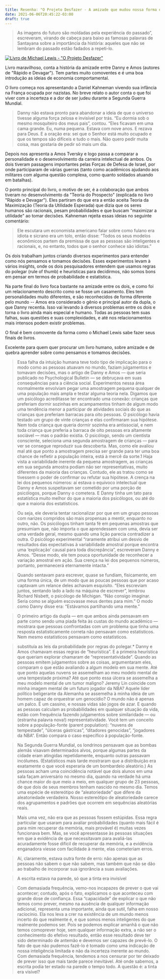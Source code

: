 ```yaml
---
title: Resenha: "O Projeto Desfazer - A amizade que mudou nossa forma de pensar"
date: 2021-06-06T20:45:22-03:00
draft: true
---
```


> As imagens do futuro são moldadas pela experiência do passado”, escreveram, virando de cabeça para baixo as
> famosas palavras de Santayana sobre a importância da história: aqueles que não se lembram do passado estão
> fadados a repeti-lo.

[![Livro de Michael Lewis - "O Projeto Desfazer"](/images/o-projeto-desfazer.jpg)](https://amzn.to/2T22G5A)

Livro maravilhoso, conta a história da amizade entre Danny e Amos (autores de "Rápido e Devagar"). Tem partes muito comoventes e é uma boa introdução as ideias de economia comportamental. 

O livro começa nos apresentando a Daniel Kahneman vivendo sua infância na França ocupada por nazistas. No breve relato o autor conta o que foi viver com a incerteza e a dor de ser judeu durante a Segunda Guerra Mundial.

> Danny não estava pronto para abandonar a ideia de que o universo tivesse alguma força zelosa e invisível por trás. “Eu dormia sob o mesmo mosquiteiro dos meus pais”, contou. “Eles ficavam em uma cama grande. Eu, numa pequena. Estava com nove anos. E rezava para Deus. E a oração era: sei que o Senhor está muito ocupado e que os tempos são difíceis e tudo o mais. Não quero pedir muita coisa, mas gostaria de pedir só mais um dia.

Depois nos apresenta a Amos Tversky e logo passa a comparar a personalidade e o desenvolvimento da carreira intelectual de ambos. Os dois tiveram passagens importantes pelas Forças de Defesa de Israel, por onde participaram de várias guerras (tanto como acadêmicos ajudando aos militares com alguma questão complexa, como quanto soldados atuando em batalhas).

O ponto principal do livro, o motivo de ser, é a colaboração que ambos tiveram no desenvolvimento da "Teoria do Prospecto" (explicada no livro "Rápido e Devagar"). Eles partiram do que era a então aceita Teoria da Maximização (Teoria da Utilidade Esperada) que dizia que os seres humanos são racionais, pesam probabilidades e que buscam "maximizar a utilidade" ao tomar decisões. Kahneman rejeita essas ideias no seguinte comentário:

> Ele escutara um economista americano falar sobre como fulano era idiota e sicrano era um tolo, então disse: “Todos os seus modelos econômicos partem da premissa de que as pessoas são inteligentes e racionais, e, no entanto, todos que o senhor conhece são idiotas.”

Os dois trabalham juntos criando diversos experimentos para entender como nós pensamos e tomamos decisões. Esses experimentos levam à vários insights, onde os dois pesquisadores entendem que usamos regras do polegar (rule of thumb) e heurísticas para decidirmos, não somos bons em pensar em termos de probabilidade e estatística.

Na parte final do livro foca bastante na amizade entre os dois, e como foi um relacionamento descrito como se fosse um casamento. Eles tem personalidades muito diferentes, e são reconhecidos de forma diferente pelo mundo -- Amos era considerado o gênio e principal autor da dupla, o que Danny recentia. Isso vai levando à diversos problemas entre os dois e torna o livro ainda mais especial e humano. Todas as pessoas tem suas falhas, suas questões e suas complexidades, e até nos relacionamentos mais intensos podem existir problemas.

O final é bem comovente da forma como o Michael Lewis sabe fazer seus finais de livros.

Excelente para quem quer procurar um livro humano, sobre amizade e de quebra aprender sobre como pensamos e tomamos decisões.

> Essa falha da intuição humana teve todo tipo de implicação para o modo como as pessoas atuavam no mundo,
> faziam julgamentos e tomavam decisões, mas o artigo de Danny e Amos — que seria publicado no
> Psychological Bulletin — se debruçava em suas consequências para a ciência social. Experimentos nessa área
> normalmente envolviam pegar uma amostragem pequena qualquer de uma população mais ampla e testar
> alguma teoria nela. Digamos que um psicólogo acreditasse ter encontrado uma conexão: crianças que preferiam
> dormir sozinhas em acampamentos tinham de algum modo uma tendência menor a participar de atividades
> sociais do que as crianças que preferiam barracas para oito pessoas. O psicólogo havia testado um grupo de vinte
> crianças e elas confirmaram sua hipótese. Nem toda criança que queria dormir sozinha era antissocial, e nem
> toda criança que preferia a barraca de oito pessoas era altamente sociável — mas o padrão existia. O psicólogo,
> sendo um cientista consciente, seleciona uma segunda amostragem de crianças — para ver se consegue
> reproduzir sua descoberta. Mas, como ele avaliou mal até que ponto a amostragem precisa ser grande para ter
> uma boa chance de refletir a população inteira, está à mercê da sorte.1 Haja vista a variabilidade inerente da
> pequena amostragem, as crianças em sua segunda amostra podiam não ser representativas, muito diferentes da
> maioria das crianças. Contudo, ele as tratou como se tivessem o poder de confirmar ou refutar sua hipótese. A
> crença na lei dos pequenos números: aí estava o equívoco intelectual que Danny e Amos suspeitavam ser
> cometido por uma porção de psicólogos, porque Danny o cometera. E Danny tinha um tato para estatística muito
> melhor do que a maioria dos psicólogos, ou até do que a maioria dos estatísticos.

> Ou seja, ele deveria tentar racionalizar por que em um grupo pessoas com narizes compridos são mais propensas
> a mentir, enquanto no outro, não. Os psicólogos tinham tanta fé em pequenas amostras que presumiam que, não
> importa o que aprendessem com uma, devia ser uma verdade geral, mesmo quando uma lição parecia
> contradizer a outra. O psicólogo experimental “raramente atribui um desvio de resultados das expectativas à
> variabilidade amostral porque encontra uma ‘explicação’ causal para toda discrepância”, escreveram Danny e
> Amos. “Desse modo, ele tem pouca oportunidade de reconhecer a variação amostral em ação. Sua crença na lei
> dos pequenos números, portanto, permanecerá eternamente intacta.”

> Quando sentavam para escrever, quase se fundiam, fisicamente, em uma forma única, de um modo que as
> poucas pessoas que por acaso captavam um relance deles achavam esquisito. “Eles escreviam juntos, sentando
> lado a lado na máquina de escrever”, lembrou Richard Nisbett, o psicólogo de Michigan. “Não consigo
> imaginar. Seria como se alguém escovasse meus dentes para mim.” O modo como Danny disse era: “Estávamos
> partilhando uma mente.”

> O primeiro artigo da dupla — em que ambos ainda pensavam em parte como sendo uma piada feita às custas do
> mundo acadêmico — mostrara que pessoas confrontadas com um problema que tinha uma resposta
> estatisticamente correta não pensavam como estatísticos. Nem mesmo estatísticos pensavam como estatísticos.

>substituía as leis da probabilidade por regras do polegar.* Danny e Amos chamavam essas regras de
>“heurística”. E a primeira heurística que queriam explorar chamaram de “representatividade”. Quando as
>pessoas emitem julgamentos sobre as coisas, argumentaram eles, comparam o que estão avaliando a algum
>modelo em sua mente. Até que ponto aquelas nuvens se assemelham ao meu modelo mental de uma tempestade
>próxima? Até que ponto essa úlcera se assemelha a meu modelo mental de um tumor maligno? Jeremy Lin
>coincide com minha imagem mental de um futuro jogador da NBA? Aquele líder político beligerante da
>Alemanha se assemelha à minha ideia de um homem capaz de orquestrar um genocídio? O mundo não é apenas
>um palco. É um cassino, e nossas vidas são jogos de azar. E quando as pessoas calculam as probabilidades em
>qualquer situação da vida, estão com frequência fazendo julgamentos sobre similaridade — ou (estranha palavra
>nova!) representatividade. Você tem um conceito sobre a população-fonte (parent population): “nuvens de
>tempestade”, “úlceras gástricas”, “ditadores genocidas”, “jogadores da NBA”. Então compara o caso específico
>à população-fonte.

> Na Segunda Guerra Mundial, os londrinos pensavam que as bombas alemãs visavam determinados alvos, porque
> algumas partes da cidade eram atingidas repetidamente, enquanto outras passavam incólumes. (Estatísticos mais
> tarde mostraram que a distribuição era exatamente o que você esperaria de um bombardeio aleatório.) As
> pessoas acham uma coincidência notável que dois alunos em uma sala façam aniversário no mesmo dia, quando
> na verdade há uma chance maior do que meio a meio, em qualquer grupo de 23 pessoas, de que dois de seus
> membros tenham nascido no mesmo dia. Temos uma espécie de estereótipo de “aleatoriedade” que difere da
> aleatoriedade verdadeira. Nosso estereótipo de aleatoriedade carece dos agrupamentos e padrões que ocorrem
> em sequências aleatórias reais.

> Mais uma vez, não era que as pessoas fossem estúpidas. Essa regra particular que usaram para avaliar
> probabilidades (quanto mais fácil é para mim recuperar da memória, mais provável é) muitas vezes funcionava
> bem. Mas, se você apresentasse às pessoas situações em que a evidência de que necessitavam para avaliá-las
> acuradamente fosse difícil de recuperar da memória, e a evidência enganadora viesse com facilidade à mente,
> elas cometeriam erros.

> Aí, claramente, estava outra fonte de erro: não apenas que as pessoas não sabem o que não sabem, mas também
> que não se dão ao trabalho de incorporar sua ignorância a suas avaliações.

> A escrita estava na parede, só que a tinta era invisível

> Com demasiada frequência, vemo-nos incapazes de prever o que vai acontecer; contudo, após o fato, explicamos
> o que aconteceu com grande dose de confiança. Essa “capacidade” de explicar o que não temos como prever,
> mesmo na ausência de qualquer informação adicional, representa uma importante, ainda que sutil, falha em
> nosso raciocínio. Ela nos leva a crer na existência de um mundo menos incerto do que realmente é, e que somos
> menos inteligentes do que realmente podemos ser. Pois se podemos explicar amanhã o que não temos comoprever hoje, sem qualquer informação extra, a não ser o conhecimento do efetivo resultado, então esse resultado
> deve ter sido determinado de antemão e devemos ser capazes de prevê-lo. O fato de que não pudemos fazê-lo é
> tomado como uma indicação de nossa inteligência limitada e não da incerteza inerente ao mundo. Com
> demasiada frequência, tendemos a nos censurar por ter deixado de prever isso que mais tarde parece inevitável.
> Até onde sabemos, a escrita podia ter estado na parede o tempo todo. A questão é: a tinta era visível?

